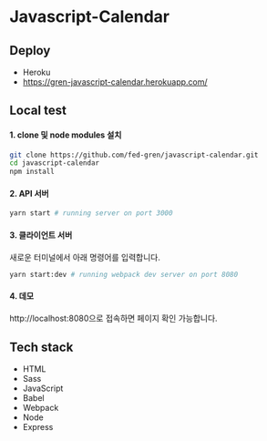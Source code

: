 # Javascript-Calendar

## Deploy

- Heroku
- https://gren-javascript-calendar.herokuapp.com/



## Local test

#### 1. clone 및 node modules 설치

```sh
git clone https://github.com/fed-gren/javascript-calendar.git
cd javascript-calendar
npm install
```


#### 2. API 서버

```sh
yarn start # running server on port 3000
```


#### 3. 클라이언트 서버

새로운 터미널에서 아래 명령어를 입력합니다.
```sh
yarn start:dev # running webpack dev server on port 8080
```


#### 4. 데모

http://localhost:8080으로 접속하면 페이지 확인 가능합니다.



## Tech stack

- HTML
- Sass
- JavaScript
- Babel
- Webpack
- Node
- Express